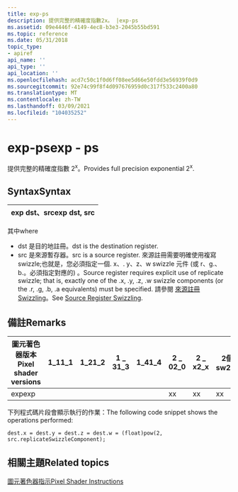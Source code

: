 ```yaml
---
title: exp-ps
description: 提供完整的精確度指數2x。 |exp-ps
ms.assetid: 09e4446f-4149-4ec8-b3e3-2045b55bd591
ms.topic: reference
ms.date: 05/31/2018
topic_type:
- apiref
api_name: ''
api_type: ''
api_location: ''
ms.openlocfilehash: acd7c50c1f0d6ff08ee5d66e50fdd3e56939f0d9
ms.sourcegitcommit: 92e74c99f8f4d097676959d0c317f533c2400a80
ms.translationtype: MT
ms.contentlocale: zh-TW
ms.lasthandoff: 03/09/2021
ms.locfileid: "104035252"
---
```

# <a name="exp---ps"></a><span data-ttu-id="231c6-104">exp-ps</span><span class="sxs-lookup"><span data-stu-id="231c6-104">exp - ps</span></span>

<span data-ttu-id="231c6-105">提供完整的精確度指數 2<sup>x</sup>。</span><span class="sxs-lookup"><span data-stu-id="231c6-105">Provides full precision exponential 2<sup>x</sup>.</span></span>

## <a name="syntax"></a><span data-ttu-id="231c6-106">Syntax</span><span class="sxs-lookup"><span data-stu-id="231c6-106">Syntax</span></span>



| <span data-ttu-id="231c6-107">exp dst、src</span><span class="sxs-lookup"><span data-stu-id="231c6-107">exp dst, src</span></span> |
|--------------|



 

<span data-ttu-id="231c6-108">其中</span><span class="sxs-lookup"><span data-stu-id="231c6-108">where</span></span>

-   <span data-ttu-id="231c6-109">dst 是目的地註冊。</span><span class="sxs-lookup"><span data-stu-id="231c6-109">dst is the destination register.</span></span>
-   <span data-ttu-id="231c6-110">src 是來源暫存器。</span><span class="sxs-lookup"><span data-stu-id="231c6-110">src is a source register.</span></span> <span data-ttu-id="231c6-111">來源註冊需要明確使用複寫 swizzle;也就是，您必須指定一個. x、. y、z、w swizzle 元件 (或 r、g.、b.。必須指定對應的) 。</span><span class="sxs-lookup"><span data-stu-id="231c6-111">Source register requires explicit use of replicate swizzle; that is, exactly one of the .x, .y, .z, .w swizzle components (or the .r, .g, .b, .a equivalents) must be specified.</span></span> <span data-ttu-id="231c6-112">請參閱 [來源註冊 Swizzling](dx9-graphics-reference-asm-ps-registers-modifiers-source-register-swizzling.md)。</span><span class="sxs-lookup"><span data-stu-id="231c6-112">See [Source Register Swizzling](dx9-graphics-reference-asm-ps-registers-modifiers-source-register-swizzling.md).</span></span>

## <a name="remarks"></a><span data-ttu-id="231c6-113">備註</span><span class="sxs-lookup"><span data-stu-id="231c6-113">Remarks</span></span>



| <span data-ttu-id="231c6-114">圖元著色器版本</span><span class="sxs-lookup"><span data-stu-id="231c6-114">Pixel shader versions</span></span> | <span data-ttu-id="231c6-115">1\_1</span><span class="sxs-lookup"><span data-stu-id="231c6-115">1\_1</span></span> | <span data-ttu-id="231c6-116">1\_2</span><span class="sxs-lookup"><span data-stu-id="231c6-116">1\_2</span></span> | <span data-ttu-id="231c6-117">1 \_ 3</span><span class="sxs-lookup"><span data-stu-id="231c6-117">1\_3</span></span> | <span data-ttu-id="231c6-118">1\_4</span><span class="sxs-lookup"><span data-stu-id="231c6-118">1\_4</span></span> | <span data-ttu-id="231c6-119">2 \_ 0</span><span class="sxs-lookup"><span data-stu-id="231c6-119">2\_0</span></span> | <span data-ttu-id="231c6-120">2 \_ x</span><span class="sxs-lookup"><span data-stu-id="231c6-120">2\_x</span></span> | <span data-ttu-id="231c6-121">2個 \_ sw</span><span class="sxs-lookup"><span data-stu-id="231c6-121">2\_sw</span></span> | <span data-ttu-id="231c6-122">3 \_ 0</span><span class="sxs-lookup"><span data-stu-id="231c6-122">3\_0</span></span> | <span data-ttu-id="231c6-123">3個 \_ sw</span><span class="sxs-lookup"><span data-stu-id="231c6-123">3\_sw</span></span> |
|-----------------------|------|------|------|------|------|------|-------|------|-------|
| <span data-ttu-id="231c6-124">exp</span><span class="sxs-lookup"><span data-stu-id="231c6-124">exp</span></span>                   |      |      |      |      | <span data-ttu-id="231c6-125">x</span><span class="sxs-lookup"><span data-stu-id="231c6-125">x</span></span>    | <span data-ttu-id="231c6-126">x</span><span class="sxs-lookup"><span data-stu-id="231c6-126">x</span></span>    | <span data-ttu-id="231c6-127">x</span><span class="sxs-lookup"><span data-stu-id="231c6-127">x</span></span>     | <span data-ttu-id="231c6-128">x</span><span class="sxs-lookup"><span data-stu-id="231c6-128">x</span></span>    | <span data-ttu-id="231c6-129">x</span><span class="sxs-lookup"><span data-stu-id="231c6-129">x</span></span>     |



 

<span data-ttu-id="231c6-130">下列程式碼片段會顯示執行的作業：</span><span class="sxs-lookup"><span data-stu-id="231c6-130">The following code snippet shows the operations performed:</span></span>


```
dest.x = dest.y = dest.z = dest.w = (float)pow(2, src.replicateSwizzleComponent);
```



## <a name="related-topics"></a><span data-ttu-id="231c6-131">相關主題</span><span class="sxs-lookup"><span data-stu-id="231c6-131">Related topics</span></span>

<dl> <dt>

[<span data-ttu-id="231c6-132">圖元著色器指示</span><span class="sxs-lookup"><span data-stu-id="231c6-132">Pixel Shader Instructions</span></span>](dx9-graphics-reference-asm-ps-instructions.md)
</dt> </dl>

 

 




